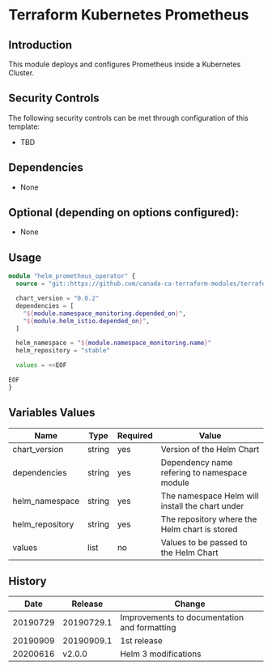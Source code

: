 # Terraform Kubernetes Prometheus

## Introduction

This module deploys and configures Prometheus inside a Kubernetes Cluster.

## Security Controls

The following security controls can be met through configuration of this template:

* TBD

## Dependencies

* None

## Optional (depending on options configured):

* None

## Usage

```terraform
module "helm_prometheus_operator" {
  source = "git::https://github.com/canada-ca-terraform-modules/terraform-kubernetes-prometheus?ref=v2.0.0"

  chart_version = "0.0.2"
  dependencies = [
    "${module.namespace_monitoring.depended_on}",
    "${module.helm_istio.depended_on}",
  ]

  helm_namespace = "${module.namespace_monitoring.name}"
  helm_repository = "stable"

  values = <<EOF

EOF
}
```

## Variables Values

| Name                 | Type   | Required | Value                                               |
| -------------------- | ------ | -------- | --------------------------------------------------- |
| chart_version        | string | yes      | Version of the Helm Chart                           |
| dependencies         | string | yes      | Dependency name refering to namespace module        |
| helm_namespace       | string | yes      | The namespace Helm will install the chart under     |
| helm_repository      | string | yes      | The repository where the Helm chart is stored       |
| values               | list   | no       | Values to be passed to the Helm Chart               |

## History

| Date     | Release    | Change                                                     |
| -------- | ---------- | ---------------------------------------------------------- |
| 20190729 | 20190729.1 | Improvements to documentation and formatting               |
| 20190909 | 20190909.1 | 1st release                                                |
| 20200616 | v2.0.0     | Helm 3 modifications                                       |